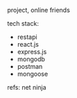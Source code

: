project, online friends




tech stack:
- restapi
- react.js
- express.js
- mongodb
- postman
- mongoose

refs: net ninja